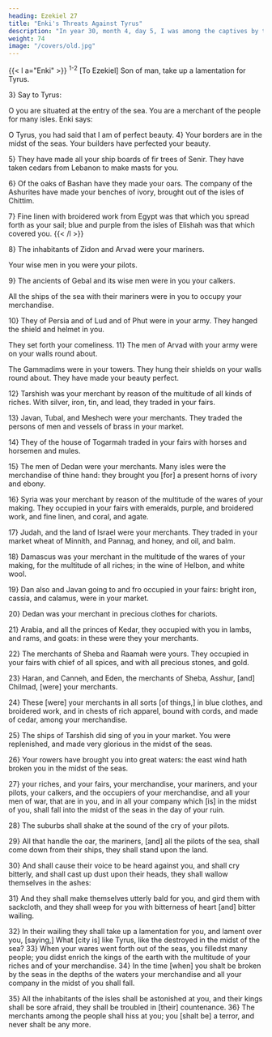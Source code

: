 ```yaml
---
heading: Ezekiel 27
title: "Enki's Threats Against Tyrus"
description: "In year 30, month 4, day 5, I was among the captives by the river of Chebar"
weight: 74
image: "/covers/old.jpg"
---
```



{{< l a="Enki" >}}
<sup>1-2</sup> [To Ezekiel] Son of man, take up a lamentation for Tyrus.

3} Say to Tyrus:

O you are situated at the entry of the sea. You are a merchant of the people for many isles. Enki says:

O Tyrus, you had said that I am of perfect beauty. 4} Your borders are in the midst of the seas. Your builders have perfected your beauty. 

5} They have made all your ship boards of fir trees of Senir. They have taken cedars from Lebanon to make masts for you. 

6} Of the oaks of Bashan have they made your oars. The company of the Ashurites have made your benches of ivory, brought out of the isles of Chittim. 

7} Fine linen with broidered work from Egypt was that which you spread forth as your sail; blue and purple from the isles of Elishah was that which covered you.
{{< /l >}}


8} The inhabitants of Zidon and Arvad were your mariners.

Your wise men in you were your pilots. 

9} The ancients of Gebal and its wise men were in you your calkers.

All the ships of the sea with their mariners were in you to occupy your merchandise. 

10} They of Persia and of Lud and of Phut were in your army. They hanged the shield and helmet in you.

They set forth your comeliness. 11} The men of Arvad with your army were on your walls round about. 

The Gammadims were in your towers. They hung their shields on your walls round about. They have made your beauty perfect.

12} Tarshish was your merchant by reason of the multitude of all kinds of riches. With silver, iron, tin, and lead, they traded in your fairs. 

13} Javan, Tubal, and Meshech were your merchants. They traded the persons of men and vessels of brass in your market. 

14} They of the house of Togarmah traded in your fairs with horses and horsemen and mules. 

15} The men of Dedan were your merchants. Many isles were the merchandise of thine hand: they brought you [for] a present horns of ivory and ebony. 

16} Syria was your merchant by reason of the multitude of the wares of your making. They occupied in your fairs with emeralds, purple, and broidered work, and fine linen, and coral, and agate. 

17} Judah, and the land of Israel were your merchants. They traded in your market wheat of Minnith, and Pannag, and honey, and oil, and balm.

18} Damascus was your merchant in the multitude of the wares of your making, for the multitude of all riches; in the wine of Helbon, and white wool. 

19} Dan also and Javan going to and fro occupied in your fairs: bright iron, cassia, and calamus, were in your market. 

20} Dedan was your merchant in precious clothes for chariots. 

21} Arabia, and all the princes of Kedar, they occupied with you in lambs, and rams, and goats: in these were they your merchants. 

22} The merchants of Sheba and Raamah were yours. They occupied in your fairs with chief of all spices, and with all precious stones, and gold. 

23} Haran, and Canneh, and Eden, the merchants of Sheba, Asshur, [and] Chilmad, [were] your merchants.

24} These [were] your merchants in all sorts [of things,] in blue clothes, and broidered work, and in chests of rich apparel, bound with cords, and made of cedar, among your merchandise. 

25} The ships of Tarshish did sing of you in your market. You were replenished, and made very glorious in the midst of the seas. 

26} Your rowers have brought you into great waters: the east wind hath broken you in the midst of the seas.

 27} your riches, and your fairs, your merchandise, your mariners, and your pilots, your calkers, and the occupiers of your merchandise, and all your men of war, that are in you, and in all your company which [is] in the midst of you, shall fall into the midst of the seas in the day of your ruin. 

 28} The suburbs shall shake at the sound of the cry of your pilots. 

 29} All that handle the oar, the mariners, [and] all the pilots of the sea, shall come down from their ships, they shall stand upon the land.

30} And shall cause their voice to be heard against you, and shall cry bitterly, and shall cast up dust upon their heads, they shall wallow themselves in the ashes: 

31} And they shall make themselves utterly bald for you, and gird them with sackcloth, and they shall weep for you with bitterness of heart [and] bitter wailing. 

32} In their wailing they shall take up a lamentation for you, and lament over you, [saying,] What [city is] like Tyrus, like the destroyed in the midst of the sea? 33} When your wares went forth out of the seas, you filledst many people; you didst enrich the kings of the earth with the multitude of your riches and of your merchandise. 34} In the time [when] you shalt be broken by the seas in the depths of the waters your merchandise and all your company in the midst of you shall fall. 

35} All the inhabitants of the isles shall be astonished at you, and their kings shall be sore afraid, they shall be troubled in [their] countenance. 36} The merchants among the people shall hiss at you; you [shalt be] a terror, and never shalt be any more.

